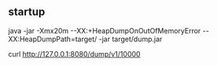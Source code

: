 ## startup 

java -jar -Xmx20m --XX:+HeapDumpOnOutOfMemoryError --XX:HeapDumpPath=target/ -jar target/dump.jar

curl http://127.0.0.1:8080/dump/v1/10000
